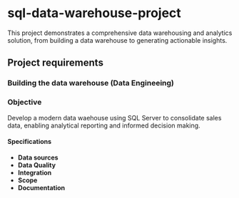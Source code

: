 # sql-data-warehouse-project

This project demonstrates a comprehensive data warehousing and analytics solution, from building a data warehouse to generating actionable insights.

## Project requirements

### Building the data warehouse (Data Engineeing)

### Objective

Develop a modern data waehouse using SQL Server to consolidate sales data, enabling analytical reporting and informed decision making.

#### Specifications
- **Data sources**
- **Data Quality**
- **Integration**
- **Scope**
- **Documentation**

